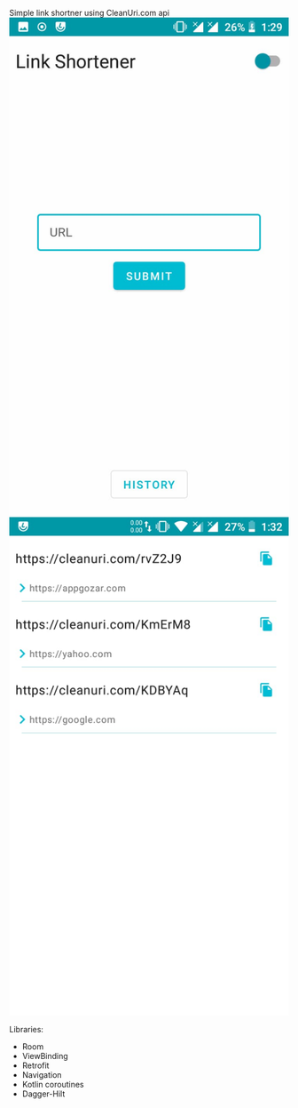 Simple link shortner using CleanUri.com api
![Alt text](Screenshot_1.jpg?raw=true "screenshot")
![Alt text](Screenshot_2.jpg?raw=true "screenshot")

Libraries:
  - Room
  - ViewBinding
  - Retrofit
  - Navigation
  - Kotlin coroutines
  - Dagger-Hilt
